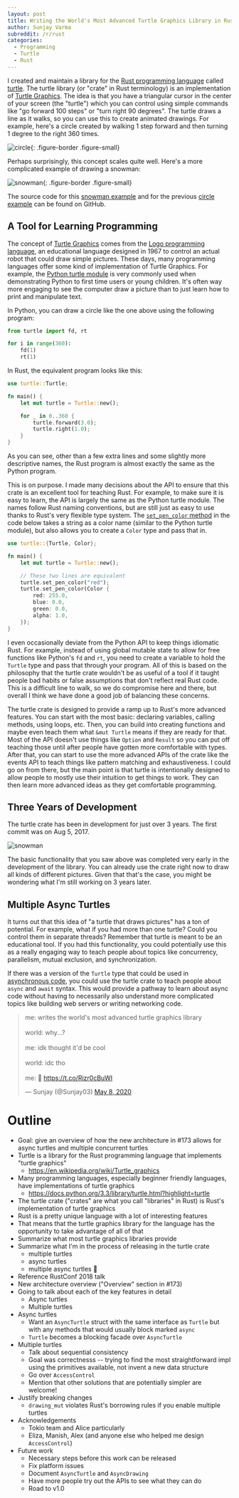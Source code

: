 ```yaml
---
layout: post
title: Writing the World's Most Advanced Turtle Graphics Library in Rust
author: Sunjay Varma
subreddit: /r/rust
categories:
  - Programming
  - Turtle
  - Rust
---
```


I created and maintain a library for the [Rust programming language][rust]
called [turtle]. The turtle library (or "crate" in Rust terminology) is an
implementation of [Turtle Graphics]. The idea is that you have a triangular
cursor in the center of your screen (the "turtle") which you can control using
simple commands like "go forward 100 steps" or "turn right 90 degrees". The
turtle draws a line as it walks, so you can use this to create animated
drawings. For example, here's a circle created by walking 1 step forward and
then turning 1 degree to the right 360 times.

![circle](/assets/images/worlds-most-advanced-turtle-graphics-library/circle.gif){: .figure-border .figure-small}

Perhaps surprisingly, this concept scales quite well. Here's a more
complicated example of drawing a snowman:

![snowman](/assets/images/worlds-most-advanced-turtle-graphics-library/snowman.gif){: .figure-border .figure-small}

The source code for this [snowman example] and for the previous [circle example]
can be found on GitHub.

## A Tool for Learning Programming

The concept of [Turtle Graphics] comes from the [Logo programming language], an
educational language designed in 1967 to control an actual robot that could draw
simple pictures. These days, many programming languages offer some kind of
implementation of Turtle Graphics. For example, the [Python turtle module] is
very commonly used when demonstrating Python to first time users or young
children. It's often way more engaging to see the computer draw a picture than
to just learn how to print and manipulate text.

In Python, you can draw a circle like the one above using the following program:

```py
from turtle import fd, rt

for i in range(360):
    fd(1)
    rt(1)
```

In Rust, the equivalent program looks like this:

```rust
use turtle::Turtle;

fn main() {
    let mut turtle = Turtle::new();

    for _ in 0..360 {
        turtle.forward(3.0);
        turtle.right(1.0);
    }
}
```

As you can see, other than a few extra lines and some slightly more descriptive
names, the Rust program is almost exactly the same as the Python program.

This is on purpose. I made many decisions about the API to ensure that this
crate is an excellent tool for teaching Rust. For example, to make sure it is
easy to learn, the API is largely the same as the Python turtle module. The
names follow Rust naming conventions, but are still just as easy to use thanks
to Rust's very flexible type system. The [`set_pen_color` method] in the code
below takes a string as a color name (similar to the Python turtle module), but
also allows you to create a `Color` type and pass that in.

```rust
use turtle::{Turtle, Color};

fn main() {
    let mut turtle = Turtle::new();

    // These two lines are equivalent
    turtle.set_pen_color("red");
    turtle.set_pen_color(Color {
        red: 255.0,
        blue: 0.0,
        green: 0.0,
        alpha: 1.0,
    });
}
```

I even occasionally deviate from the Python API to keep things idiomatic Rust.
For example, instead of using global mutable state to allow for free functions
like Python's `fd` and `rt`, you need to create a variable to hold the `Turtle`
type and pass that through your program. All of this is based on the philosophy
that the turtle crate wouldn't be as useful of a tool if it taught people bad
habits or false assumptions that don't reflect real Rust code. This is a
difficult line to walk, so we do compromise here and there, but overall I think
we have done a good job of balancing these concerns.

The turtle crate is designed to provide a ramp up to Rust's more advanced
features. You can start with the most basic: declaring variables, calling
methods, using loops, etc. Then, you can build into creating functions and maybe
even teach them what `&mut Turtle` means if they are ready for that. Most of the
API doesn't use things like `Option` and `Result` so you can put off teaching
those until after people have gotten more comfortable with types. After that,
you can start to use the more advanced APIs of the crate like the events API to
teach things like pattern matching and exhaustiveness. I could go on from there,
but the main point is that turtle is intentionally designed to allow people to
mostly use their intuition to get things to work. They can then learn more
advanced ideas as they get comfortable programming.

## Three Years of Development

The turtle crate has been in development for just over 3 years. The first commit
was on Aug 5, 2017.

![snowman](/assets/images/worlds-most-advanced-turtle-graphics-library/commit-freq.png)

The basic functionality that you saw above was completed very early in the
development of the library. You can already use the crate right now to draw all
kinds of different pictures. Given that that's the case, you might be wondering
what I'm still working on 3 years later.

## Multiple Async Turtles

It turns out that this idea of "a turtle that draws pictures" has a ton of
potential. For example, what if you had more than one turtle? Could you control
them in separate threads? Remember that turtle is meant to be an educational
tool. If you had this functionality, you could potentially use this as a really
engaging way to teach people about topics like concurrency, parallelism, mutual
exclusion, and synchronization.

If there was a version of the `Turtle` type that could be used in [asynchronous
code][async-book], you could use the turtle crate to teach people about `async`
and `await` syntax. This would provide a pathway to learn about async code
without having to necessarily also understand more complicated topics like
building web servers or writing networking code.

<blockquote class="twitter-tweet tw-align-center"><p lang="en" dir="ltr">me: writes the world&#39;s most advanced turtle graphics library<br><br>world: why...?<br><br>me: idk thought it&#39;d be cool<br><br>world: idc tho<br><br>me: 😬 <a href="https://t.co/Rizr0cBuWI">https://t.co/Rizr0cBuWI</a></p>&mdash; Sunjay (@Sunjay03) <a href="https://twitter.com/Sunjay03/status/1258830909488402432?ref_src=twsrc%5Etfw">May 8, 2020</a></blockquote> <script async src="https://platform.twitter.com/widgets.js" charset="utf-8"></script>

[rust]: https://www.rust-lang.org/
[turtle]: https://turtle.rs
[Turtle Graphics]: https://en.wikipedia.org/wiki/Turtle_graphics
[snowman example]: https://github.com/sunjay/turtle/blob/96d4b8ef49b5f2cd143674e1aac12ffb1a876ef4/examples/snowman.rs
[circle example]: https://github.com/sunjay/turtle/blob/96d4b8ef49b5f2cd143674e1aac12ffb1a876ef4/examples/circle.rs
[Logo programming language]: https://en.wikipedia.org/wiki/Logo_(programming_language)
[Python turtle module]: https://docs.python.org/3/library/turtle.html
[`set_pen_color` method]: https://docs.rs/turtle/1.0.0-rc.3/turtle/struct.Turtle.html#method.set_pen_color
[async-book]: https://rust-lang.github.io/async-book/01_getting_started/02_why_async.html

# Outline

* Goal: give an overview of how the new architecture in #173 allows for async
  turtles and multiple concurrent turtles
* Turtle is a library for the Rust programming language that implements "turtle
  graphics"
  * https://en.wikipedia.org/wiki/Turtle_graphics
* Many programming languages, especially beginner friendly languages, have
  implementations of turtle graphics
  * https://docs.python.org/3.3/library/turtle.html?highlight=turtle
* The turtle crate ("crates" are what you call "libraries" in Rust) is Rust's
  implementation of turtle graphics
* Rust is a pretty unique language with a lot of interesting features
* That means that the turtle graphics library for the language has the
  opportunity to take advantage of all of that
* Summarize what most turtle graphics libraries provide
* Summarize what I'm in the process of releasing in the turtle crate
  * multiple turtles
  * async turtles
  * multiple async turtles :star_struck:
* Reference RustConf 2018 talk
* New architecture overview ("Overview" section in #173)
* Going to talk about each of the key features in detail
  * Async turtles
  * Multiple turtles
* Async turtles
  * Want an `AsyncTurtle` struct with the same interface as `Turtle` but with
    any methods that would usually block marked `async`
  * `Turtle` becomes a blocking facade over `AsyncTurtle`
* Multiple turtles
  * Talk about sequential consistency
  * Goal was correctnesss -- trying to find the most straightforward impl using
    the primitives available, not invent a new data structure
  * Go over `AccessControl`
  * Mention that other solutions that are potentially simpler are welcome!
* Justify breaking changes
  * `drawing_mut` violates Rust's borrowing rules if you enable multiple turtles
* Acknowledgements
  * Tokio team and Alice particularly
  * Eliza, Manish, Alex (and anyone else who helped me design `AccessControl`)
* Future work
  * Necessary steps before this work can be released
  * Fix platform issues
  * Document `AsyncTurtle` and `AsyncDrawing`
  * Have more people try out the APIs to see what they can do
  * Road to v1.0
